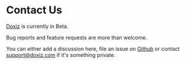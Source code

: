 Contact Us
==========

[Doxiz](http://doxiz.com/) is currently in Beta.

Bug reports and feature requests are more than welcome.

You can either add a discussion here, file an issue on [Github](https://github.com/erez-o/doxiz/issues) or contact <support@doxiz.com> if it's something private.